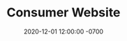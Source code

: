 ---
active: true
client: Fujitsu
date: 2020-12-01 12:00:00 -0700
description: Build out of Fujitu Imaging Solutions site on Sitecore 9.x
link: https://fcpa.com
slug: fcpa
title: Consumer Website
---